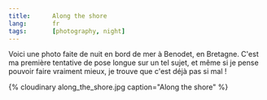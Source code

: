 ```yaml
---
title:      Along the shore
lang:       fr
tags:       [photography, night]
---
```


Voici une photo faite de nuit en bord de mer à Benodet, en Bretagne. C'est ma première tentative de pose longue sur un tel sujet, et même si je pense pouvoir faire vraiment mieux, je trouve que c'est déjà pas si mal !

{% cloudinary along_the_shore.jpg caption="Along the shore" %}
